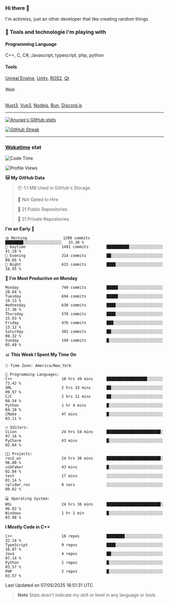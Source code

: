 ### Hi there 👋

I'm ackimixs, just an other developer that like creating random things

### 🧰 Tools and technologie i'm playing with

#### Programming Language
C++, C, C#, Javascript, typescript, php, python

#### Tools
[Unreal Engine](https://www.unrealengine.com), [Unity](https://unity.com/), [ROS2](https://ros.org/), [Qt](https://www.qt.io/)

###### Web
[Nuxt3](https://nuxt.com/), [Vue3](https://vuejs.org/), [Nodejs](https://nodejs.org), [Bun](https://bun.sh/), [Discord.js](https://discord.js.org/)

---

[![Anurag's GitHub stats](https://github-readme-stats.vercel.app/api?username=ackimixs&show_icons=true&theme=github_dark&count_private=true)](https://github.com/anuraghazra/github-readme-stats)

[![GitHub Streak](https://github-readme-streak-stats.herokuapp.com?user=Ackimixs&theme=github-dark-blue&date_format=j%20M%5B%20Y%5D&mode=weekly)](https://git.io/streak-stats)

---
 
 ### [Wakatime](https://wakatime.com/) stat

<!--START_SECTION:waka-->
![Code Time](http://img.shields.io/badge/Code%20Time-1%2C629%20hrs%2034%20mins-blue)

![Profile Views](http://img.shields.io/badge/Profile%20Views-0-blue)

**🐱 My GitHub Data** 

> 📦 1.1 MB Used in GitHub's Storage 
 > 
> 🚫 Not Opted to Hire
 > 
> 📜 21 Public Repositories 
 > 
> 🔑 21 Private Repositories 
 > 
**I'm an Early 🐤** 

```text
🌞 Morning                1208 commits        ████████░░░░░░░░░░░░░░░░░   33.30 % 
🌆 Daytime                1491 commits        ██████████░░░░░░░░░░░░░░░   41.10 % 
🌃 Evening                314 commits         ██░░░░░░░░░░░░░░░░░░░░░░░   08.65 % 
🌙 Night                  615 commits         ████░░░░░░░░░░░░░░░░░░░░░   16.95 % 
```
📅 **I'm Most Productive on Monday** 

```text
Monday                   749 commits         █████░░░░░░░░░░░░░░░░░░░░   20.64 % 
Tuesday                  694 commits         █████░░░░░░░░░░░░░░░░░░░░   19.13 % 
Wednesday                630 commits         ████░░░░░░░░░░░░░░░░░░░░░   17.36 % 
Thursday                 578 commits         ████░░░░░░░░░░░░░░░░░░░░░   15.93 % 
Friday                   476 commits         ███░░░░░░░░░░░░░░░░░░░░░░   13.12 % 
Saturday                 302 commits         ██░░░░░░░░░░░░░░░░░░░░░░░   08.32 % 
Sunday                   199 commits         █░░░░░░░░░░░░░░░░░░░░░░░░   05.49 % 
```


📊 **This Week I Spent My Time On** 

```text
🕑︎ Time Zone: America/New_York

💬 Programming Languages: 
C++                      18 hrs 49 mins      ██████████████████░░░░░░░   73.42 % 
XML                      2 hrs 33 mins       ██░░░░░░░░░░░░░░░░░░░░░░░   09.97 % 
C/C                      2 hrs 11 mins       ██░░░░░░░░░░░░░░░░░░░░░░░   08.54 % 
Python                   1 hr 4 mins         █░░░░░░░░░░░░░░░░░░░░░░░░   04.18 % 
CMake                    47 mins             █░░░░░░░░░░░░░░░░░░░░░░░░   03.11 % 

🔥 Editors: 
CLion                    24 hrs 54 mins      ████████████████████████░   97.16 % 
PyCharm                  43 mins             █░░░░░░░░░░░░░░░░░░░░░░░░   02.84 % 

🐱‍💻 Projects: 
ros2_ws                  24 hrs 36 mins      ████████████████████████░   96.00 % 
usbFaker                 43 mins             █░░░░░░░░░░░░░░░░░░░░░░░░   02.84 % 
test                     17 mins             ░░░░░░░░░░░░░░░░░░░░░░░░░   01.14 % 
rplidar_ros              0 secs              ░░░░░░░░░░░░░░░░░░░░░░░░░   00.02 % 

💻 Operating System: 
WSL                      24 hrs 36 mins      ████████████████████████░   96.02 % 
Windows                  1 hr 1 min          █░░░░░░░░░░░░░░░░░░░░░░░░   03.98 % 
```

**I Mostly Code in C++** 

```text
C++                      18 repos            ████████░░░░░░░░░░░░░░░░░   32.14 % 
TypeScript               9 repos             ████░░░░░░░░░░░░░░░░░░░░░   16.07 % 
Java                     4 repos             ██░░░░░░░░░░░░░░░░░░░░░░░   07.14 % 
Python                   2 repos             █░░░░░░░░░░░░░░░░░░░░░░░░   03.57 % 
PHP                      2 repos             █░░░░░░░░░░░░░░░░░░░░░░░░   03.57 % 
```




 Last Updated on 07/05/2025 18:51:31 UTC
<!--END_SECTION:waka-->

> **Note**
> Stats dosn't indicate my skill or level in any language or tools
